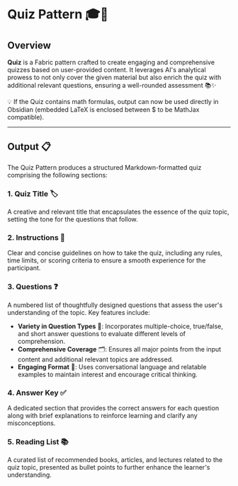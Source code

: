 # Quiz Pattern 🎓📝

## Overview

**Quiz** is a Fabric pattern crafted to create engaging and comprehensive quizzes based on user-provided content. It leverages AI's analytical prowess to not only cover the given material but also enrich the quiz with additional relevant questions, ensuring a well-rounded assessment 📚✨

💡 If the Quiz contains math formulas, output can now be used directly in Obsidian (embedded LaTeX is enclosed between $ to be MathJax compatible).

---

## Output 📋

The Quiz Pattern produces a structured Markdown-formatted quiz comprising the following sections:

### **1. Quiz Title** 🏷️
A creative and relevant title that encapsulates the essence of the quiz topic, setting the tone for the questions that follow.

### **2. Instructions** 📖
Clear and concise guidelines on how to take the quiz, including any rules, time limits, or scoring criteria to ensure a smooth experience for the participant.

### **3. Questions** ❓
A numbered list of thoughtfully designed questions that assess the user's understanding of the topic. Key features include:

- **Variety in Question Types** 🎯: Incorporates multiple-choice, true/false, and short answer questions to evaluate different levels of comprehension.
- **Comprehensive Coverage** 🗂️: Ensures all major points from the input content and additional relevant topics are addressed.
- **Engaging Format** 🌟: Uses conversational language and relatable examples to maintain interest and encourage critical thinking.

### **4. Answer Key** ✅
A dedicated section that provides the correct answers for each question along with brief explanations to reinforce learning and clarify any misconceptions.

### **5. Reading List** 📚
A curated list of recommended books, articles, and lectures related to the quiz topic, presented as bullet points to further enhance the learner's understanding.
